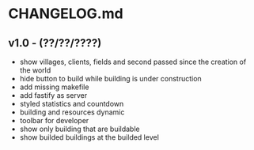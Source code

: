 # CHANGELOG.md

## v1.0 - (??/??/????)

 - show villages, clients, fields and second passed since the creation of the world
 - hide button to build while building is under construction
 - add missing makefile
 - add fastify as server
 - styled statistics and countdown
 - building and resources dynamic
 - toolbar for developer
 - show only building that are buildable
 - show builded buildings at the builded level
